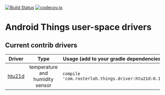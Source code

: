 [![Build Status](https://travis-ci.org/rosterloh/androidthings-drivers.svg?branch=master)](https://travis-ci.org/rosterloh/androidthings-drivers)
[![codecov.io](https://codecov.io/github/rosterloh/androidthings-drivers/branch/master/graph/badge.svg)](https://codecov.io/github/rosterloh/androidthings-drivers)
# Android Things user-space drivers 

## Current contrib drivers

<!-- DRIVER_LIST_START -->
Driver | Type | Usage (add to your gradle dependencies) | Note
:---:|:---:| --- | ---
[htu21d](htu21d) | temperature and humidity sensor | `compile 'com.rosterloh.things.driver:htu21d:0.1'` | [changelog](htu21d/CHANGELOG.md)
<!-- DRIVER_LIST_END -->
